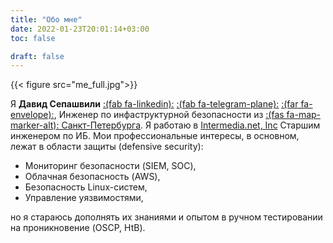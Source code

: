 ```yaml
---
title: "Обо мне"
date: 2022-01-23T20:01:14+03:00
toc: false

draft: false
---
```

{{< figure src="me_full.jpg">}}

Я **Давид Сепашвили** <a href="https://linkedin.com/in/david-sepashvili-5a3350b5" target="_blank">:(fab fa-linkedin):</a> <a href="https://t.me/RuthlessAndRude" target="_blank">:(fab fa-telegram-plane):</a> <a href="mailto:ruthless.rude.david@gmail.com" target="_blank">:(far fa-envelope):</a>, Инженер по инфаструктурной безопасности из <u>:(fas fa-map-marker-alt): Санкт-Петербурга</u>. Я работаю в [Intermedia.net, Inc](https://intermedia.com) Старшим инженером по ИБ. Мои профессиональные интересы, в основном, лежат в области защиты (defensive security):
* Мониторинг безопасности (SIEM, SOC),
* Облачная безопасность (AWS),
* Безопасность Linux-систем,
* Управление уязвимостями,

но я стараюсь дополнять их знаниями и опытом в ручном тестировании на проникновение (OSCP, HtB).

<!-- <a>Reference to my CV</a> for more information about my professional experience. -->